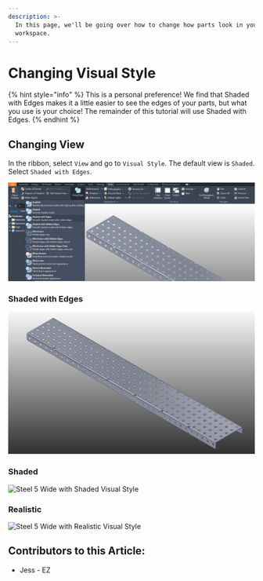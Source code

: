 ```yaml
---
description: >-
  In this page, we'll be going over how to change how parts look in your
  workspace.
---
```


# Changing Visual Style

{% hint style="info" %}
This is a personal preference!  We find that Shaded with Edges makes it a little easier to see the edges of your parts, but what you use is your choice!  The remainder of this tutorial will use Shaded with Edges. 
{% endhint %}

## Changing View

In the ribbon, select `View` and go to `Visual Style`.  The default view is `Shaded`.  Select `Shaded with Edges`.  

![Visual Style Menu](<../../../.gitbook/assets/image (51).png>)

### Shaded with Edges

![Steel 5 Wide with Shaded with Edges Visual Style](<../../../.gitbook/assets/image (54).png>)

### Shaded 

![Steel 5 Wide with Shaded Visual Style](<../../../.gitbook/assets/image (53).png>)

### Realistic

![Steel 5 Wide with Realistic Visual Style](<../../../.gitbook/assets/image (55).png>)



## Contributors to this Article:

* Jess - EZ
